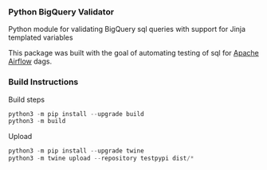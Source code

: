 ### Python BigQuery Validator
Python module for validating BigQuery sql queries with support for Jinja templated variables

This package was built with the goal of automating testing of sql for [Apache Airflow](https://github.com/apache/airflow) dags.


### Build Instructions
Build steps
```python
python3 -m pip install --upgrade build
python3 -m build
```

Upload
```python
python3 -m pip install --upgrade twine
python3 -m twine upload --repository testpypi dist/*
```
